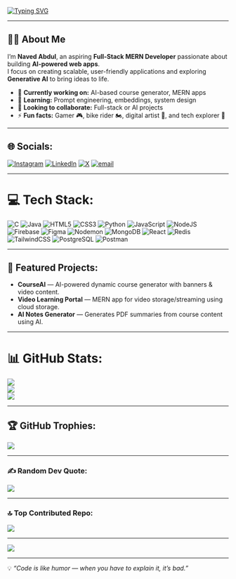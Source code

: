 <!-- Animated Typing Intro -->
[![Typing SVG](https://readme-typing-svg.herokuapp.com?font=Fira+Code&size=25&duration=3000&pause=800&color=00F7A6&width=750&lines=Hi+there%2C+I'm+Naved+Abdul+%F0%9F%91%8B;Full-Stack+MERN+Developer;Generative+AI+Learner;Problem+Solver+%7C+Tech+Enthusiast)](https://git.io/typing-svg)

---

## 👨‍💻 About Me  
I’m **Naved Abdul**, an aspiring **Full-Stack MERN Developer** passionate about building **AI-powered web apps**.  
I focus on creating scalable, user-friendly applications and exploring **Generative AI** to bring ideas to life.  

- 🔭 **Currently working on:** AI-based course generator, MERN apps  
- 🌱 **Learning:** Prompt engineering, embeddings, system design  
- 👯 **Looking to collaborate:** Full-stack or AI projects  
- ⚡ **Fun facts:** Gamer 🎮, bike rider 🏍️, digital artist 🎨, and tech explorer 🚀  

---

## 🌐 Socials:
[![Instagram](https://img.shields.io/badge/Instagram-%23E4405F.svg?logo=Instagram&logoColor=white)](https://instagram.com/naved_8773) 
[![LinkedIn](https://img.shields.io/badge/LinkedIn-%230077B5.svg?logo=linkedin&logoColor=white)](https://linkedin.com/in/naved-abdul-719b88200) 
[![X](https://img.shields.io/badge/X-black.svg?logo=X&logoColor=white)](https://x.com/Naved_ab7) 
[![email](https://img.shields.io/badge/Email-D14836?logo=gmail&logoColor=white)](mailto:navedab546@gmail.com)  

---

# 💻 Tech Stack:
![C](https://img.shields.io/badge/C-%2300599C.svg?style=for-the-badge&logo=c&logoColor=white) 
![Java](https://img.shields.io/badge/Java-%23ED8B00.svg?style=for-the-badge&logo=openjdk&logoColor=white) 
![HTML5](https://img.shields.io/badge/HTML5-%23E34F26.svg?style=for-the-badge&logo=html5&logoColor=white) 
![CSS3](https://img.shields.io/badge/CSS3-%231572B6.svg?style=for-the-badge&logo=css3&logoColor=white) 
![Python](https://img.shields.io/badge/Python-3670A0?style=for-the-badge&logo=python&logoColor=ffdd54) 
![JavaScript](https://img.shields.io/badge/JavaScript-%23323330.svg?style=for-the-badge&logo=javascript&logoColor=%23F7DF1E) 
![NodeJS](https://img.shields.io/badge/Node.js-6DA55F?style=for-the-badge&logo=node.js&logoColor=white) 
![Firebase](https://img.shields.io/badge/Firebase-%23039BE5.svg?style=for-the-badge&logo=firebase) 
![Figma](https://img.shields.io/badge/Figma-%23F24E1E.svg?style=for-the-badge&logo=figma&logoColor=white) 
![Nodemon](https://img.shields.io/badge/Nodemon-%23323330.svg?style=for-the-badge&logo=nodemon&logoColor=%BBDEAD) 
![MongoDB](https://img.shields.io/badge/MongoDB-%234ea94b.svg?style=for-the-badge&logo=mongodb&logoColor=white) 
![React](https://img.shields.io/badge/React-%2320232a.svg?style=for-the-badge&logo=react&logoColor=%2361DAFB) 
![Redis](https://img.shields.io/badge/Redis-%23DD0031.svg?style=for-the-badge&logo=redis&logoColor=white) 
![TailwindCSS](https://img.shields.io/badge/TailwindCSS-%2338B2AC.svg?style=for-the-badge&logo=tailwind-css&logoColor=white) 
![PostgreSQL](https://img.shields.io/badge/PostgreSQL-%23316192.svg?style=for-the-badge&logo=postgresql&logoColor=white) 
![Postman](https://img.shields.io/badge/Postman-FF6C37?style=for-the-badge&logo=postman&logoColor=white)  

---

## 🚀 Featured Projects:
- **CourseAI** — AI-powered dynamic course generator with banners & video content.  
- **Video Learning Portal** — MERN app for video storage/streaming using cloud storage.  
- **AI Notes Generator** — Generates PDF summaries from course content using AI.  

---

# 📊 GitHub Stats:
![](https://github-readme-stats.vercel.app/api?username=AbdulNaved&theme=dark&hide_border=false&include_all_commits=true&count_private=false)<br/>
![](https://nirzak-streak-stats.vercel.app/?user=AbdulNaved&theme=dark&hide_border=false)<br/>
![](https://github-readme-stats.vercel.app/api/top-langs/?username=AbdulNaved&theme=dark&hide_border=false&include_all_commits=true&count_private=false&layout=compact)

---

## 🏆 GitHub Trophies:
![](https://github-profile-trophy.vercel.app/?username=AbdulNaved&theme=radical&no-frame=false&no-bg=true&margin-w=4)

---

### ✍️ Random Dev Quote:
![](https://quotes-github-readme.vercel.app/api?type=horizontal&theme=radical)

---

### 🔝 Top Contributed Repo:
![](https://github-contributor-stats.vercel.app/api?username=AbdulNaved&limit=5&theme=dark&combine_all_yearly_contributions=true)

---

[![](https://visitcount.itsvg.in/api?id=AbdulNaved&icon=0&color=0)](https://visitcount.itsvg.in)

---

💡 *“Code is like humor — when you have to explain it, it’s bad.”*
